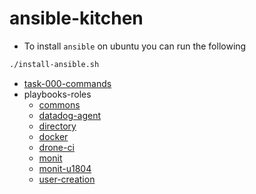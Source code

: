 # ansible-kitchen

- To install `ansible` on ubuntu you can run the following
```bash
./install-ansible.sh
```

- [task-000-commands](task-000-commands)
- playbooks-roles
    - [commons](playbooks/roles/commons)
    - [datadog-agent](playbooks/roles/datadog-agent)
    - [directory](playbooks/roles/directory)
    - [docker](playbooks/roles/docker)
    - [drone-ci](playbooks/roles/drone-ci)
    - [monit](playbooks/roles/monit)
    - [monit-u1804](playbooks/roles/monit-u1804)
    - [user-creation](playbooks/roles/user)

    
